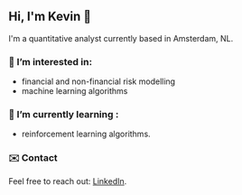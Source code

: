 ## Hi, I'm Kevin 👋 

I'm a quantitative analyst currently based in Amsterdam, NL.

### :brain: I’m interested in: 
- financial and non-financial risk modelling
- machine learning algorithms

### :seedling:  I’m currently learning :
  - reinforcement learning algorithms.

### :envelope:  Contact
Feel free to reach out:
[LinkedIn](https://www.linkedin.com/in/kkuoch/).
